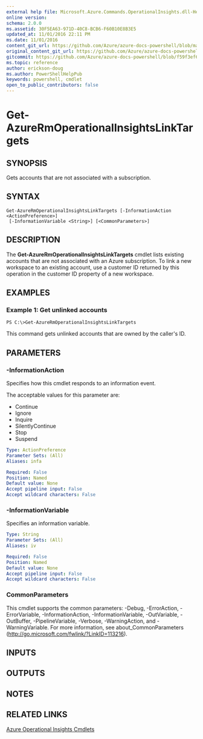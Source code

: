 ```yaml
---
external help file: Microsoft.Azure.Commands.OperationalInsights.dll-Help.xml
online version:
schema: 2.0.0
ms.assetid: 30F5EA63-971D-40C8-BCB6-F60B10E8B3E5
updated_at: 11/01/2016 22:11 PM
ms.date: 11/01/2016
content_git_url: https://github.com/Azure/azure-docs-powershell/blob/master/azureps-cmdlets-docs/ResourceManager/AzureRM.OperationalInsights/v1.0.12/Get-AzureRmOperationalInsightsLinkTargets.md
original_content_git_url: https://github.com/Azure/azure-docs-powershell/blob/master/azureps-cmdlets-docs/ResourceManager/AzureRM.OperationalInsights/v1.0.12/Get-AzureRmOperationalInsightsLinkTargets.md
gitcommit: https://github.com/Azure/azure-docs-powershell/blob/f59f3ef60bc592383812213e69fd77ba950759ed
ms.topic: reference
author: erickson-doug
ms.author: PowerShellHelpPub
keywords: powershell, cmdlet
open_to_public_contributors: false
---
```


# Get-AzureRmOperationalInsightsLinkTargets

## SYNOPSIS
Gets accounts that are not associated with a subscription.

## SYNTAX

```
Get-AzureRmOperationalInsightsLinkTargets [-InformationAction <ActionPreference>]
 [-InformationVariable <String>] [<CommonParameters>]
```

## DESCRIPTION
The **Get-AzureRmOperationalInsightsLinkTargets** cmdlet lists existing accounts that are not associated with an Azure subscription.
To link a new workspace to an existing account, use a customer ID returned by this operation in the customer ID property of a new workspace.

## EXAMPLES

### Example 1: Get unlinked accounts
```
PS C:\>Get-AzureRmOperationalInsightsLinkTargets
```

This command gets unlinked accounts that are owned by the caller's ID.

## PARAMETERS

### -InformationAction
Specifies how this cmdlet responds to an information event.

The acceptable values for this parameter are:

- Continue
- Ignore
- Inquire
- SilentlyContinue
- Stop
- Suspend

```yaml
Type: ActionPreference
Parameter Sets: (All)
Aliases: infa

Required: False
Position: Named
Default value: None
Accept pipeline input: False
Accept wildcard characters: False
```

### -InformationVariable
Specifies an information variable.

```yaml
Type: String
Parameter Sets: (All)
Aliases: iv

Required: False
Position: Named
Default value: None
Accept pipeline input: False
Accept wildcard characters: False
```

### CommonParameters
This cmdlet supports the common parameters: -Debug, -ErrorAction, -ErrorVariable, -InformationAction, -InformationVariable, -OutVariable, -OutBuffer, -PipelineVariable, -Verbose, -WarningAction, and -WarningVariable. For more information, see about_CommonParameters (http://go.microsoft.com/fwlink/?LinkID=113216).

## INPUTS

## OUTPUTS

## NOTES

## RELATED LINKS

[Azure Operational Insights Cmdlets](./AzureRM.OperationalInsights.md)


